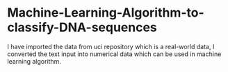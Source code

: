 # Machine-Learning-Algorithm-to-classify-DNA-sequences
I have imported the data from uci repository which is a real-world data, I converted the text input into numerical data which can be used in machine learning algorithm.
